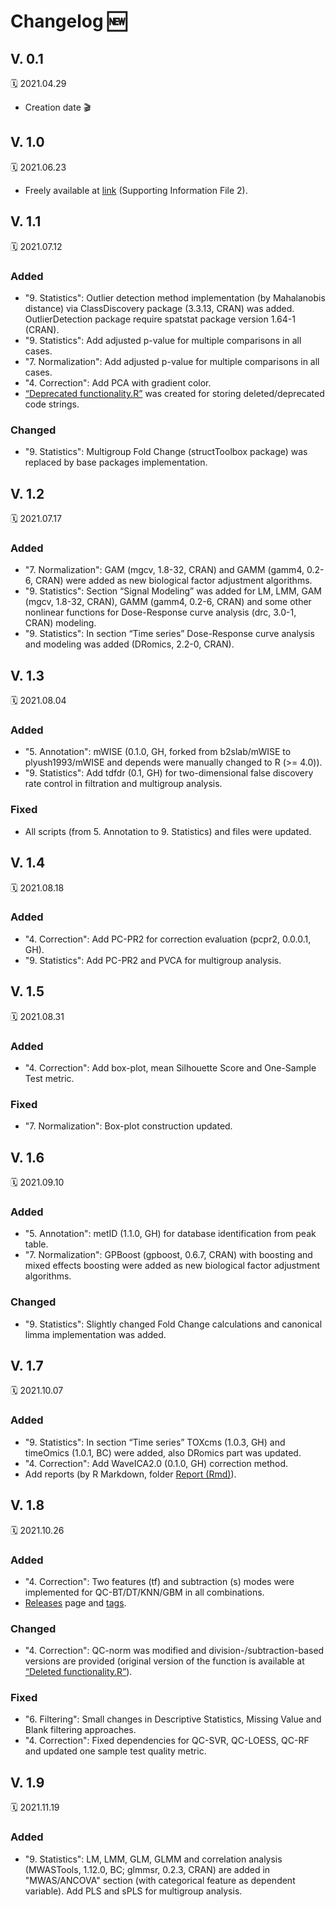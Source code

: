 # Changelog :new:
## **V. 0.1** 
:spiral_calendar: 2021.04.29
* Creation date :clapper:
## **V. 1.0** 
:spiral_calendar: 2021.06.23
* Freely available at [link](https://doi.org/10.1021/acs.jproteome.1c00392) (Supporting Information File 2).
## **V. 1.1** 
:spiral_calendar: 2021.07.12
### Added
* "9. Statistics": Outlier detection method implementation (by Mahalanobis distance) via ClassDiscovery package (3.3.13, CRAN) was added. OutlierDetection package require spatstat package version 1.64-1 (CRAN).
* "9. Statistics": Add adjusted p-value for multiple comparisons in all cases.
* "7. Normalization": Add adjusted p-value for multiple comparisons in all cases.
* "4. Correction": Add PCA with gradient color.
* [“Deprecated functionality.R”](https://github.com/plyush1993/OUKS/blob/main/Scripts%20(R)/Deprecated%20functionality.R) was created for storing deleted/deprecated code strings.
### Changed
* "9. Statistics": Multigroup Fold Change (structToolbox package) was replaced by base packages implementation.
## **V. 1.2**
:spiral_calendar: 2021.07.17
### Added
* "7. Normalization": GAM (mgcv, 1.8-32, CRAN) and GAMM (gamm4, 0.2-6, CRAN) were added as new biological factor adjustment algorithms.
* "9. Statistics": Section “Signal Modeling” was added for LM, LMM, GAM (mgcv, 1.8-32, CRAN), GAMM (gamm4, 0.2-6, CRAN) and some other nonlinear functions for Dose-Response curve analysis (drc, 3.0-1, CRAN) modeling.
* "9. Statistics": In section “Time series” Dose-Response curve analysis and modeling was added (DRomics, 2.2-0, CRAN).
## **V. 1.3**
:spiral_calendar: 2021.08.04
### Added
* "5. Annotation": mWISE (0.1.0, GH, forked from b2slab/mWISE to plyush1993/mWISE and depends were manually changed to R (>= 4.0)). 
* "9. Statistics": Add tdfdr (0.1, GH) for two-dimensional false discovery rate control in filtration and multigroup analysis.
### Fixed
* All scripts (from 5. Annotation to 9. Statistics) and files were updated.
## **V. 1.4**
:spiral_calendar: 2021.08.18
### Added
* "4. Correction": Add PC-PR2 for correction evaluation (pcpr2, 0.0.0.1, GH).
* "9. Statistics": Add PC-PR2 and PVCA for multigroup analysis.
## **V. 1.5** 
:spiral_calendar: 2021.08.31
### Added
* "4. Correction": Add box-plot, mean Silhouette Score and One-Sample Test metric.
### Fixed
* "7. Normalization": Box-plot construction updated.
## **V. 1.6** 
:spiral_calendar: 2021.09.10
### Added
* "5. Annotation": metID (1.1.0, GH) for database identification from peak table.
* "7. Normalization": GPBoost (gpboost, 0.6.7, CRAN) with boosting and mixed effects boosting were added as new biological factor adjustment algorithms.
### Changed
* "9. Statistics": Slightly changed Fold Change calculations and canonical limma implementation was added.
## **V. 1.7**
:spiral_calendar: 2021.10.07
### Added
* "9. Statistics": In section “Time series” TOXcms (1.0.3, GH) and timeOmics (1.0.1, BC) were added, also DRomics part was updated.
* "4. Correction": Add WaveICA2.0 (0.1.0, GH) correction method.
* Add reports (by R Markdown, folder [Report (Rmd)](https://github.com/plyush1993/OUKS/tree/main/Report%20(Rmd))).
## **V. 1.8**
:spiral_calendar: 2021.10.26
### Added
* "4. Correction": Two features (tf) and subtraction (s) modes were implemented for QC-BT/DT/KNN/GBM in all combinations.
* [Releases](https://github.com/plyush1993/OUKS/releases) page and [tags](https://github.com/plyush1993/OUKS/tags).
### Changed
* "4. Correction": QC-norm was modified and division-/subtraction-based versions are provided (original version of the function is available at [“Deleted functionality.R”](https://github.com/plyush1993/OUKS/blob/main/Scripts%20(R)/Deleted%20functionality.R)).
### Fixed
* "6. Filtering": Small changes in Descriptive Statistics, Missing Value and Blank filtering approaches.
* "4. Correction": Fixed dependencies for QC-SVR, QC-LOESS, QC-RF and updated one sample test quality metric.
## **V. 1.9**
:spiral_calendar: 2021.11.19
### Added
* "9. Statistics": LM, LMM, GLM, GLMM and correlation analysis (MWASTools, 1.12.0, BC; glmmsr, 0.2.3, CRAN) are added in "MWAS/ANCOVA" section (with categorical feature as dependent variable). Add PLS and sPLS for multigroup analysis.
